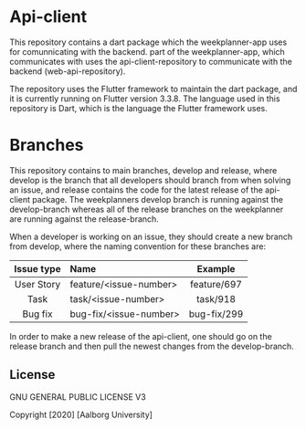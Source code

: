 # Api-client
This repository contains a dart package which the weekplanner-app uses for comunnicating with the backend.   part of the weekplanner-app, which communicates with uses the api-client-repository to communicate with the backend (web-api-repository). 

The repository uses the Flutter framework to maintain the dart package, and it is currently running on Flutter version 3.3.8. The language used in this repository is Dart, which is the language the Flutter framework uses.

# Branches
This repository contains to main branches, develop and release, where develop is the branch that all developers should branch from when solving an issue, and release contains the code for the latest release of the api-client package. The weekplanners develop branch is running against the develop-branch whereas all of the release branches on the weekplanner are running against the release-branch. 

When a developer is working on an issue, they should create a new branch from develop, where the naming convention for these branches are:

| Issue type | Name                   | Example     |
| :--------: | :--------------------- | :---------: |
| User Story | feature/\<issue-number\> | feature/697 |
| Task       | task/\<issue-number\>    | task/918    |
| Bug fix    | bug-fix/\<issue-number\> | bug-fix/299 |

In order to make a new release of the api-client, one should go on the release branch and then pull the newest changes from the develop-branch. 

## License

GNU GENERAL PUBLIC LICENSE V3

Copyright [2020] [Aalborg University]
